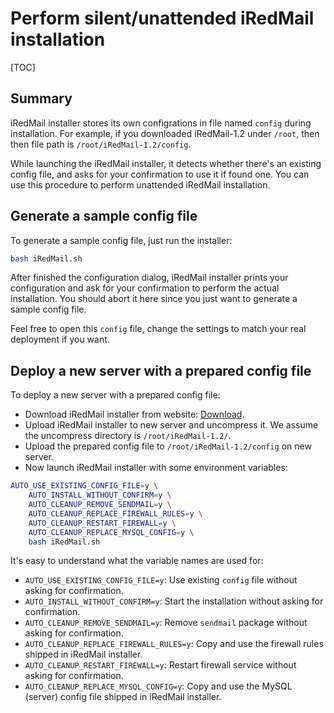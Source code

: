 # Perform silent/unattended iRedMail installation

[TOC]

## Summary

iRedMail installer stores its own configrations in file named `config` during
installation. For example, if you downloaded iRedMail-1.2 under `/root`, then
then file path is `/root/iRedMail-1.2/config`.

While launching the iRedMail installer, it detects whether there's an existing
config file, and asks for your confirmation to use it if found one. You can use
this procedure to perform unattended iRedMail installation.

## Generate a sample config file

To generate a sample config file, just run the installer:

```bash
bash iRedMail.sh
```

After finished the configuration dialog, iRedMail installer prints your
configuration and ask for your confirmation to perform the actual installation.
You should abort it here since you just want to generate a sample config file.

Feel free to open this `config` file, change the settings to match your real
deployment if you want.

## Deploy a new server with a prepared config file

To deploy a new server with a prepared config file:

* Download iRedMail installer from website: [Download](https://www.iredmail.org/download.html).
* Upload iRedMail installer to new server and uncompress it. We assume the
  uncompress directory is `/root/iRedMail-1.2/`.
* Upload the prepared config file to `/root/iRedMail-1.2/config` on new server.
* Now launch iRedMail installer with some environment variables:

```bash
AUTO_USE_EXISTING_CONFIG_FILE=y \
    AUTO_INSTALL_WITHOUT_CONFIRM=y \
    AUTO_CLEANUP_REMOVE_SENDMAIL=y \
    AUTO_CLEANUP_REPLACE_FIREWALL_RULES=y \
    AUTO_CLEANUP_RESTART_FIREWALL=y \
    AUTO_CLEANUP_REPLACE_MYSQL_CONFIG=y \
    bash iRedMail.sh
```

It's easy to understand what the variable names are used for:

* `AUTO_USE_EXISTING_CONFIG_FILE=y`: Use existing `config` file without asking for confirmation.
* `AUTO_INSTALL_WITHOUT_CONFIRM=y`: Start the installation without asking for confirmation.
* `AUTO_CLEANUP_REMOVE_SENDMAIL=y`: Remove `sendmail` package without asking for confirmation.
* `AUTO_CLEANUP_REPLACE_FIREWALL_RULES=y`: Copy and use the firewall rules shipped in iRedMail installer.
* `AUTO_CLEANUP_RESTART_FIREWALL=y`: Restart firewall service without asking for confirmation.
* `AUTO_CLEANUP_REPLACE_MYSQL_CONFIG=y`: Copy and use the MySQL (server) config file shipped in iRedMail installer.
